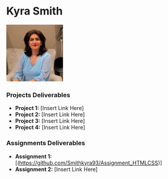 # Kyra Smith 
<img src="./assets/Farnaz.jpeg" style="width:150px;"/>

### Projects Deliverables
- **Project 1:** [Insert Link Here]
- **Project 2:** [Insert Link Here]
- **Project 3:** [Insert Link Here]
- **Project 4:** [Insert Link Here]

### Assignments Deliverables
- **Assignment 1:** [(https://github.com/Smithkyra93/Assignment_HTMLCSS)]
- **Assignment 2:** [Insert Link Here]







